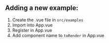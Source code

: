 ## Adding a new example:

1. Create the .vue file in `src/examples`
1. Import into App.vue
1. Register in App.vue
1. Add component name to `toRender` in App.vue
